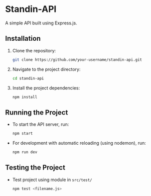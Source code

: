 # Standin-API

A simple API built using Express.js.

## Installation

1. Clone the repository:

   ```bash
   git clone https://github.com/your-username/standin-api.git
   ```

2.	Navigate to the project directory:

	```bash
	cd standin-api
	```

3.	Install the project dependencies:

	```bash
	npm install
	```

## Running the Project

- To start the API server, run:

	```bash
	npm start
	```

- For development with automatic reloading (using nodemon), run:

	```bash
	npm run dev
	```

## Testing the Project

- Test project using module in `src/test/`
	```bash
	npm test <filename.js>
	```